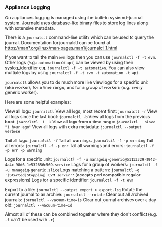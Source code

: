 ### Appliance Logging

On appliances logging is managed using the built-in systemd-journal system.  Journald uses database-like binary files to store log lines along with extensive metadata.

There is a `journalctl` command-line utility which can be used to query the journal.  Documentation for journalctl can be found at https://man7.org/linux/man-pages/man1/journalctl.1.html

If you want to tail the main `evm` logs then you can use `journalctl -f -t evm`.  Other logs (e.g.: `automation` or `api`) can be viewed by using their syslog_identifier e.g. `journalctl -f -t automation`.  You can also view multiple logs by using `journalctl -f -t evm -t automation -t api`.

`journalctl` allows you to do much more like view logs for a specific unit (aka worker), for a time range, and for a group of workers (e.g. every generic worker).

Here are some helpful examples:

View all logs: `journalctl`
View all logs, most recent first: `journalctl -r`
View all logs since the last boot: `journalctl -b`
View all logs from the previous boot: `journalctl -b -1`
View all logs from a time range: `journalctl --since "1 hour ago"`
View all logs with extra metadata: `journalctl --output verbose`

Tail all logs: `journalctl -f`
Tail all warnings: `journalctl -f -p warning`
Tail all errors: `journalctl -f -p err`
Tail all warnings and errors: `journalctl -f -p err -p warning`

Logs for a specific unit: `journalctl -f -u manageiq-generic@51113329-8942-4a4c-98d6-1e532656c569.service`
Logs for a group of workers: `journalctl -f -u manageiq-generic.slice`
Logs matching a pattern: `journalctl -g '(Started|Stopping) EVM server''` (accepts perl compatible regular expressions)
Logs for a specific identifier: `journalctl -f -t evm`

Export to a file: `journalctl --output export > export.log`
Rotate the current journal to an archive: `journalctl --rotate`
Clear out all archived journals: `journalctl --vacuum-time=1s`
Clear out journal archives over a day old: `journalctl --vacuum-time=1d`

Almost all of these can be combined together where they don't conflict (e.g. `-f` can't be used with `-r`)
